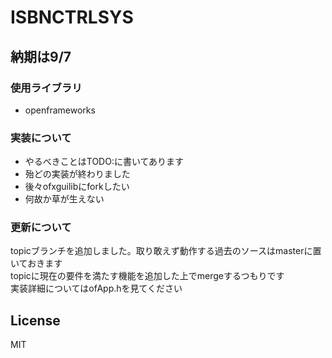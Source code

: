
# ISBNCTRLSYS

## 納期は9/7

### 使用ライブラリ

- openframeworks

### 実装について

- やるべきことはTODO:に書いてあります
- 殆どの実装が終わりました
- 後々ofxguilibにforkしたい
- 何故か草が生えない

### 更新について

topicブランチを追加しました。取り敢えず動作する過去のソースはmasterに置いておきます  
topicに現在の要件を満たす機能を追加した上でmergeするつもりです  
実装詳細についてはofApp.hを見てください

## License

MIT
